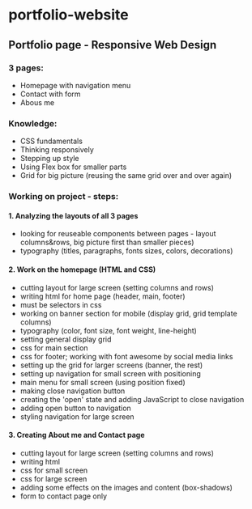 # portfolio-website

## Portfolio page - Responsive Web Design

### 3 pages:
- Homepage with navigation menu
- Contact with form
- Abous me

### Knowledge: 
- CSS fundamentals
- Thinking responsively
- Stepping up style
- Using Flex box for smaller parts
- Grid for big picture (reusing the same grid over and over again)

### Working on project - steps:

#### 1. Analyzing the layouts of all 3 pages
- looking for reuseable components between pages - layout columns&rows, big picture first than smaller pieces)
- typography (titles, paragraphs, fonts sizes, colors, decorations)

#### 2. Work on the homepage (HTML and CSS)
- cutting layout for large screen (setting columns and rows)
- writing html for home page (header, main, footer)
- must be selectors in css
- working on banner section for mobile (display grid, grid template columns)
- typography (color, font size, font weight, line-height)
- setting general display grid 
- css for main section
- css for footer; working with font awesome by social media links
- setting up the grid for larger screens (banner, the rest)
- setting up navigation for small screen with positioning
- main menu for small screen (using position fixed)
- making close navigation button
- creating the 'open' state and adding JavaScript to close navigation
- adding open button to navigation
- styling navigation for large screen

#### 3. Creating About me and Contact page
- cutting layout for large screen (setting columns and rows)
- writing html 
- css for small screen
- css for large screen
- adding some effects on the images and content (box-shadows)
- form to contact page only
